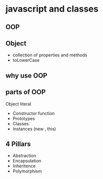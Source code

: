 # javascript and classes

## OOP

## Object
- collection of properties and methods
- toLowerCase

## why use OOP

## parts of OOP
Object literal

- Constructor function
- Prototypes
- Classes
- Instances (new , this)


## 4 Pillars
- Abstraction
- Encapsulation
- Inheritence
- Polymorphism